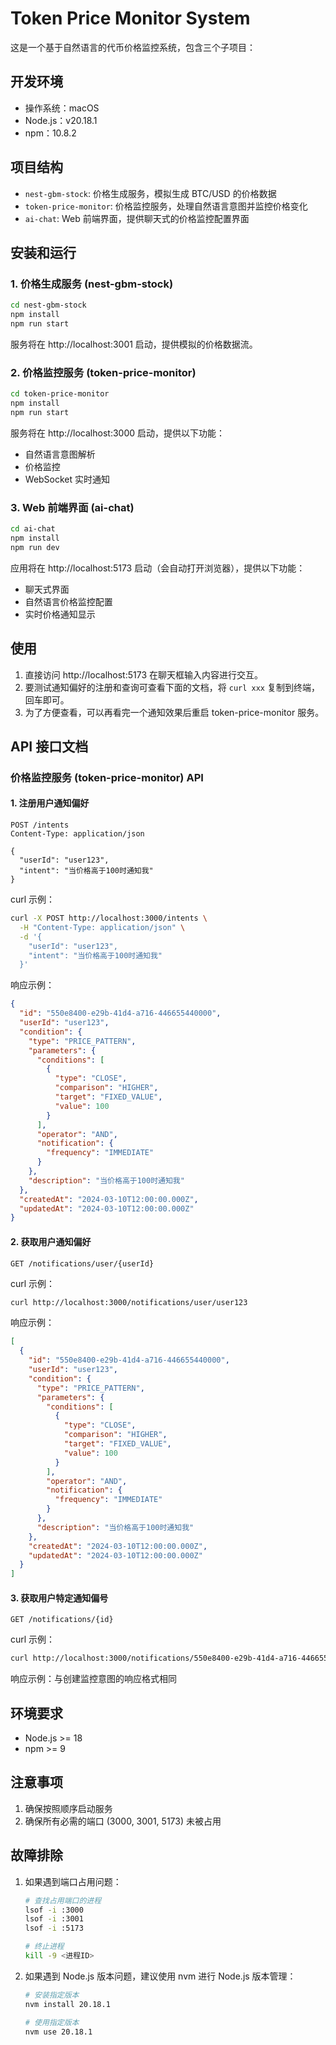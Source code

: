 # Token Price Monitor System

这是一个基于自然语言的代币价格监控系统，包含三个子项目：

## 开发环境

- 操作系统：macOS
- Node.js：v20.18.1
- npm：10.8.2

## 项目结构

- `nest-gbm-stock`: 价格生成服务，模拟生成 BTC/USD 的价格数据
- `token-price-monitor`: 价格监控服务，处理自然语言意图并监控价格变化
- `ai-chat`: Web 前端界面，提供聊天式的价格监控配置界面

## 安装和运行

### 1. 价格生成服务 (nest-gbm-stock)

```bash
cd nest-gbm-stock
npm install
npm run start
```

服务将在 http://localhost:3001 启动，提供模拟的价格数据流。

### 2. 价格监控服务 (token-price-monitor)

```bash
cd token-price-monitor
npm install
npm run start
```

服务将在 http://localhost:3000 启动，提供以下功能：

- 自然语言意图解析
- 价格监控
- WebSocket 实时通知

### 3. Web 前端界面 (ai-chat)

```bash
cd ai-chat
npm install
npm run dev
```

应用将在 http://localhost:5173 启动（会自动打开浏览器），提供以下功能：

- 聊天式界面
- 自然语言价格监控配置
- 实时价格通知显示

## 使用

1. 直接访问 http://localhost:5173 在聊天框输入内容进行交互。
2. 要测试通知偏好的注册和查询可查看下面的文档，将 `curl xxx` 复制到终端，回车即可。
3. 为了方便查看，可以再看完一个通知效果后重启 token-price-monitor 服务。

## API 接口文档

### 价格监控服务 (token-price-monitor) API

#### 1. 注册用户通知偏好

```http
POST /intents
Content-Type: application/json

{
  "userId": "user123",
  "intent": "当价格高于100时通知我"
}
```

curl 示例：

```bash
curl -X POST http://localhost:3000/intents \
  -H "Content-Type: application/json" \
  -d '{
    "userId": "user123",
    "intent": "当价格高于100时通知我"
  }'
```

响应示例：

```json
{
  "id": "550e8400-e29b-41d4-a716-446655440000",
  "userId": "user123",
  "condition": {
    "type": "PRICE_PATTERN",
    "parameters": {
      "conditions": [
        {
          "type": "CLOSE",
          "comparison": "HIGHER",
          "target": "FIXED_VALUE",
          "value": 100
        }
      ],
      "operator": "AND",
      "notification": {
        "frequency": "IMMEDIATE"
      }
    },
    "description": "当价格高于100时通知我"
  },
  "createdAt": "2024-03-10T12:00:00.000Z",
  "updatedAt": "2024-03-10T12:00:00.000Z"
}
```

#### 2. 获取用户通知偏好

```http
GET /notifications/user/{userId}
```

curl 示例：

```bash
curl http://localhost:3000/notifications/user/user123
```

响应示例：

```json
[
  {
    "id": "550e8400-e29b-41d4-a716-446655440000",
    "userId": "user123",
    "condition": {
      "type": "PRICE_PATTERN",
      "parameters": {
        "conditions": [
          {
            "type": "CLOSE",
            "comparison": "HIGHER",
            "target": "FIXED_VALUE",
            "value": 100
          }
        ],
        "operator": "AND",
        "notification": {
          "frequency": "IMMEDIATE"
        }
      },
      "description": "当价格高于100时通知我"
    },
    "createdAt": "2024-03-10T12:00:00.000Z",
    "updatedAt": "2024-03-10T12:00:00.000Z"
  }
]
```

#### 3. 获取用户特定通知偏号

```http
GET /notifications/{id}
```

curl 示例：

```bash
curl http://localhost:3000/notifications/550e8400-e29b-41d4-a716-446655440000
```

响应示例：与创建监控意图的响应格式相同

## 环境要求

- Node.js >= 18
- npm >= 9

## 注意事项

1. 确保按照顺序启动服务
2. 确保所有必需的端口 (3000, 3001, 5173) 未被占用

## 故障排除

1. 如果遇到端口占用问题：

   ```bash
   # 查找占用端口的进程
   lsof -i :3000
   lsof -i :3001
   lsof -i :5173

   # 终止进程
   kill -9 <进程ID>
   ```

2. 如果遇到 Node.js 版本问题，建议使用 nvm 进行 Node.js 版本管理：

   ```bash
   # 安装指定版本
   nvm install 20.18.1

   # 使用指定版本
   nvm use 20.18.1
   ```
